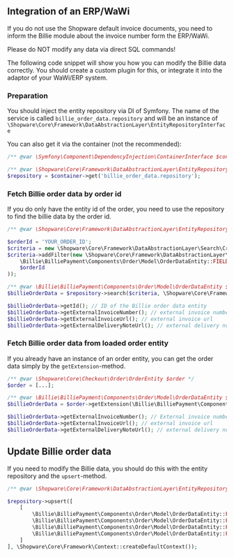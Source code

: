 ## Integration of an ERP/WaWi

If you do not use the Shopware default invoice documents, you need to inform the Billie module about the invoice number
form the ERP/WaWi.

Please do NOT modify any data via direct SQL commands!

The following code snippet will show you how you can modify the Billie data correctly. You should create a custom plugin
for this, or integrate it into the adaptor of your WaWi/ERP system.

### Preparation

You should inject the entity repository via DI of Symfony. The name of the service is called
`billie_order_data.repository` and will be an instance
of `\Shopware\Core\Framework\DataAbstractionLayer\EntityRepositoryInterface`

You can also get it via the container (not the recommended):

```php
/** @var \Symfony\Component\DependencyInjection\ContainerInterface $container */

/** @var \Shopware\Core\Framework\DataAbstractionLayer\EntityRepositoryInterface $repository */
$repository = $container->get('billie_order_data.repository');
```

### Fetch Billie order data by order id

If you do only have the entity id of the order, you need to use the repository to find the billie data by the order id.

```php
/** @var \Shopware\Core\Framework\DataAbstractionLayer\EntityRepositoryInterface $repository */

$orderId = 'YOUR_ORDER_ID';
$criteria = new \Shopware\Core\Framework\DataAbstractionLayer\Search\Criteria();
$criteria->addFilter(new \Shopware\Core\Framework\DataAbstractionLayer\Search\Filter\EqualsFilter(
    \Billie\BilliePayment\Components\Order\Model\OrderDataEntity::FIELD_ORDER_ID,
    $orderId
));

/** @var \Billie\BilliePayment\Components\Order\Model\OrderDataEntity $billieOrderData */
$billieOrderData = $repository->search($criteria, \Shopware\Core\Framework\Context::createDefaultContext())->first();

$billieOrderData->getId(); // ID of the Billie order data entity
$billieOrderData->getExternalInvoiceNumber(); // external invoice number
$billieOrderData->getExternalInvoiceUrl(); // external invoice url
$billieOrderData->getExternalDeliveryNoteUrl(); // external delivery note url
```

### Fetch Billie order data from loaded order entity

If you already have an instance of an order entity, you can get the order data simply by the `getExtension`-method.

```php
/** @var \Shopware\Core\Checkout\Order\OrderEntity $order */
$order = [...];

/** @var \Billie\BilliePayment\Components\Order\Model\OrderDataEntity $billieOrderData */
$billieOrderData = $order->getExtension(\Billie\BilliePayment\Components\Order\Model\Extension\OrderExtension::EXTENSION_NAME);

$billieOrderData->getExternalInvoiceNumber(); // External invoice number
$billieOrderData->getExternalInvoiceUrl(); // external invoice url
$billieOrderData->getExternalDeliveryNoteUrl(); // external delivery note url
```

## Update Billie order data

If you need to modify the Billie data, you should do this with the entity repository and the `upsert`-method.

```php
/** @var \Shopware\Core\Framework\DataAbstractionLayer\EntityRepositoryInterface $repository */

$repository->upsert([
    [
        \Billie\BilliePayment\Components\Order\Model\OrderDataEntity::FIELD_ID => 'ID of the Billie order data entity', // This is always required !
        \Billie\BilliePayment\Components\Order\Model\OrderDataEntity::FIELD_EXTERNAL_INVOICE_NUMBER => 'external invoice number',
        \Billie\BilliePayment\Components\Order\Model\OrderDataEntity::FIELD_EXTERNAL_INVOICE_URL => 'external invoice url',
        \Billie\BilliePayment\Components\Order\Model\OrderDataEntity::FIELD_EXTERNAL_DELIVERY_NOTE_URL => 'external delivery note url',
    ]
], \Shopware\Core\Framework\Context::createDefaultContext());
```
